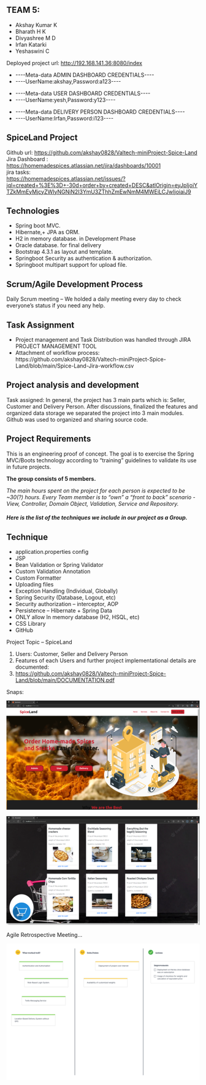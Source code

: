 ## TEAM 5:
<ul>
    <li>Akshay Kumar K</li>
    <li>Bharath H K</li>
    <li>Divyashree M D</li>    
    <li>Irfan Katarki</li>   
    <li>Yeshaswini C</li>   
</ul> 


    
Deployed project url: http://192.168.141.36:8080/index
 
 <ul>
        <li>----Meta-data ADMIN DASHBOARD CREDENTIALS----</li>
        <li>----UserName:akshay,Password:a123----</li>
 </ul>
 
  <ul>
        <li>----Meta-data USER DASHBOARD CREDENTIALS----</li>
        <li>----UserName:yesh,Password:y123----</li>
 </ul>
 
  <ul>
        <li>----Meta-data DELIVERY PERSON DASHBOARD CREDENTIALS----</li>
        <li>----UserName:Irfan,Password:i123----</li>
 </ul>

## SpiceLand  Project

Github url: https://github.com/akshay0828/Valtech-miniProject-Spice-Land<br/> 
Jira Dashboard : https://homemadespices.atlassian.net/jira/dashboards/10001 <br/>
jira tasks:  <br/>
https://homemadespices.atlassian.net/issues/?jql=created+%3E%3D+-30d+order+by+created+DESC&atlOrigin=eyJpIjoiYTZkMmEyMjcyZWIyNGNiN2I3YmU3ZThhZmEwNmM4MWEiLCJwIjoiaiJ9
## Technologies

<ul>
    <li>Spring boot MVC.</li>
    <li>Hibernate,+ JPA as ORM.</li>
    <li>H2 in memory database. in Development Phase</li>
    <li>Oracle database. for final delivery</li>
    <li>Bootstrap 4.3.1 as layout and template.</li>
    <li>Springboot Security as authentication & authorization.</li>
    <li>Springboot multipart support for upload file.</li>
</ul>

## Scrum/Agile Development Process 
 
Daily Scrum meeting – We holded a daily meeting every day to check everyone’s status if you need any help. 

## Task Assignment
<ul>
    <li>Project management and Task Distribution was handled through JIRA PROJECT MANAGEMENT TOOL </li>
    <li>Attachment of workflow process: 
    https://github.com/akshay0828/Valtech-miniProject-Spice-Land/blob/main/Spice-Land-Jira-workflow.csv</li>
    

</ul>  


## Project analysis and development
Task assigned: In general, the project has 3 main parts which is: Seller, Customer and Delivery Person. After discussions, finalized the features and organized data storage we separated the project into 3 main modules.
<br/>
Github was used to organized and sharing source code.


## Project Requirements
This is an engineering proof of concept. The goal is to exercise the Spring MVC/Boots technology according to “training” guidelines to validate its use in future projects. 

<p>
    <strong>The group consists of 5 members.</strong>
</p> 
 
_The main hours spent on the project for each person is expected to be ~30(?) hours. Every Team member is to “own” a “front to back” scenario - View, Controller, Domain Object, Validation, Service and Repository._

##### Here is the list of the techniques we include in our project as a Group.

## Technique 
<ul>
    <li>application.properties config</li>
    <li>JSP</li>
    <li>Bean Validation or Spring Validator</li>
    <li>Custom Validation Annotation</li>
    <li>Custom Formatter</li>
    <li>Uploading files</li>
    <li>Exception Handling (Individual, Globally)</li>
    <li>Spring Security (Database, Logout, etc)</li>
    <li>Security authorization – interceptor, AOP</li>
    <li>Persistence – Hibernate + Spring Data</li>
    <li>ONLY allow In memory database (H2, HSQL, etc)</li>
    <li>CSS Library</li>
    <li>GitHub</li>    
</ul>
 
 
 Project Topic – SpiceLand
 
1.	Users: Customer, Seller and Delivery Person 
2.	Features of each Users and further project implementational details are documented:
3.	https://github.com/akshay0828/Valtech-miniProject-Spice-Land/blob/main/DOCUMENTATION.pdf <br/>
       
       
Snaps:

![Home_Page](https://github.com/akshay0828/Valtech-miniProject-Spice-Land/blob/main/Snaps/Home-1.png)

![Menu](https://github.com/akshay0828/Valtech-miniProject-Spice-Land/blob/main/Snaps/Customer/Screenshot%20(33).png)


Agile Retrospective Meeting...


![Outcome](https://github.com/akshay0828/Spiceland-12-12-2022/blob/main/Retrospective-Points.png)
